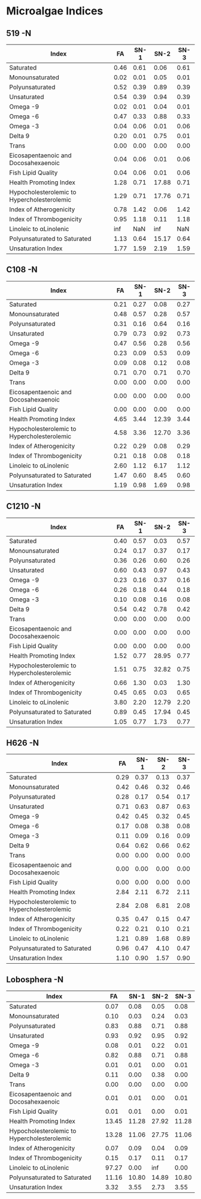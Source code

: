 # Microalgae Indices

## 519 -N

| Index                                       | FA   | SN-1 | SN-2  | SN-3 |
| ------------------------------------------- | ---- | ---- | ----- | ---- |
| Saturated                                   | 0.46 | 0.61 | 0.06  | 0.61 |
| Monounsaturated                             | 0.02 | 0.01 | 0.05  | 0.01 |
| Polyunsaturated                             | 0.52 | 0.39 | 0.89  | 0.39 |
| Unsaturated                                 | 0.54 | 0.39 | 0.94  | 0.39 |
| Omega -9                                    | 0.02 | 0.01 | 0.04  | 0.01 |
| Omega -6                                    | 0.47 | 0.33 | 0.88  | 0.33 |
| Omega -3                                    | 0.04 | 0.06 | 0.01  | 0.06 |
| Delta 9                                     | 0.20 | 0.01 | 0.75  | 0.01 |
| Trans                                       | 0.00 | 0.00 | 0.00  | 0.00 |
| Eicosapentaenoic and Docosahexaenoic        | 0.04 | 0.06 | 0.01  | 0.06 |
| Fish Lipid Quality                          | 0.04 | 0.06 | 0.01  | 0.06 |
| Health Promoting Index                      | 1.28 | 0.71 | 17.88 | 0.71 |
| Hypocholesterolemic to Hypercholesterolemic | 1.29 | 0.71 | 17.76 | 0.71 |
| Index of Atherogenicity                     | 0.78 | 1.42 | 0.06  | 1.42 |
| Index of Thrombogenicity                    | 0.95 | 1.18 | 0.11  | 1.18 |
| Linoleic to αLinolenic                      | inf  | NaN  | inf   | NaN  |
| Polyunsaturated to Saturated                | 1.13 | 0.64 | 15.17 | 0.64 |
| Unsaturation Index                          | 1.77 | 1.59 | 2.19  | 1.59 |

## C108 -N

| Index                                       | FA   | SN-1 | SN-2  | SN-3 |
| ------------------------------------------- | ---- | ---- | ----- | ---- |
| Saturated                                   | 0.21 | 0.27 | 0.08  | 0.27 |
| Monounsaturated                             | 0.48 | 0.57 | 0.28  | 0.57 |
| Polyunsaturated                             | 0.31 | 0.16 | 0.64  | 0.16 |
| Unsaturated                                 | 0.79 | 0.73 | 0.92  | 0.73 |
| Omega -9                                    | 0.47 | 0.56 | 0.28  | 0.56 |
| Omega -6                                    | 0.23 | 0.09 | 0.53  | 0.09 |
| Omega -3                                    | 0.09 | 0.08 | 0.12  | 0.08 |
| Delta 9                                     | 0.71 | 0.70 | 0.71  | 0.70 |
| Trans                                       | 0.00 | 0.00 | 0.00  | 0.00 |
| Eicosapentaenoic and Docosahexaenoic        | 0.00 | 0.00 | 0.00  | 0.00 |
| Fish Lipid Quality                          | 0.00 | 0.00 | 0.00  | 0.00 |
| Health Promoting Index                      | 4.65 | 3.44 | 12.39 | 3.44 |
| Hypocholesterolemic to Hypercholesterolemic | 4.58 | 3.36 | 12.70 | 3.36 |
| Index of Atherogenicity                     | 0.22 | 0.29 | 0.08  | 0.29 |
| Index of Thrombogenicity                    | 0.21 | 0.18 | 0.08  | 0.18 |
| Linoleic to αLinolenic                      | 2.60 | 1.12 | 6.17  | 1.12 |
| Polyunsaturated to Saturated                | 1.47 | 0.60 | 8.45  | 0.60 |
| Unsaturation Index                          | 1.19 | 0.98 | 1.69  | 0.98 |

## C1210 -N

| Index                                       | FA   | SN-1 | SN-2  | SN-3 |
| ------------------------------------------- | ---- | ---- | ----- | ---- |
| Saturated                                   | 0.40 | 0.57 | 0.03  | 0.57 |
| Monounsaturated                             | 0.24 | 0.17 | 0.37  | 0.17 |
| Polyunsaturated                             | 0.36 | 0.26 | 0.60  | 0.26 |
| Unsaturated                                 | 0.60 | 0.43 | 0.97  | 0.43 |
| Omega -9                                    | 0.23 | 0.16 | 0.37  | 0.16 |
| Omega -6                                    | 0.26 | 0.18 | 0.44  | 0.18 |
| Omega -3                                    | 0.10 | 0.08 | 0.16  | 0.08 |
| Delta 9                                     | 0.54 | 0.42 | 0.78  | 0.42 |
| Trans                                       | 0.00 | 0.00 | 0.00  | 0.00 |
| Eicosapentaenoic and Docosahexaenoic        | 0.00 | 0.00 | 0.00  | 0.00 |
| Fish Lipid Quality                          | 0.00 | 0.00 | 0.00  | 0.00 |
| Health Promoting Index                      | 1.52 | 0.77 | 28.95 | 0.77 |
| Hypocholesterolemic to Hypercholesterolemic | 1.51 | 0.75 | 32.82 | 0.75 |
| Index of Atherogenicity                     | 0.66 | 1.30 | 0.03  | 1.30 |
| Index of Thrombogenicity                    | 0.45 | 0.65 | 0.03  | 0.65 |
| Linoleic to αLinolenic                      | 3.80 | 2.20 | 12.79 | 2.20 |
| Polyunsaturated to Saturated                | 0.89 | 0.45 | 17.94 | 0.45 |
| Unsaturation Index                          | 1.05 | 0.77 | 1.73  | 0.77 |

## H626 -N

| Index                                       | FA   | SN-1 | SN-2 | SN-3 |
| ------------------------------------------- | ---- | ---- | ---- | ---- |
| Saturated                                   | 0.29 | 0.37 | 0.13 | 0.37 |
| Monounsaturated                             | 0.42 | 0.46 | 0.32 | 0.46 |
| Polyunsaturated                             | 0.28 | 0.17 | 0.54 | 0.17 |
| Unsaturated                                 | 0.71 | 0.63 | 0.87 | 0.63 |
| Omega -9                                    | 0.42 | 0.45 | 0.32 | 0.45 |
| Omega -6                                    | 0.17 | 0.08 | 0.38 | 0.08 |
| Omega -3                                    | 0.11 | 0.09 | 0.16 | 0.09 |
| Delta 9                                     | 0.64 | 0.62 | 0.66 | 0.62 |
| Trans                                       | 0.00 | 0.00 | 0.00 | 0.00 |
| Eicosapentaenoic and Docosahexaenoic        | 0.00 | 0.00 | 0.00 | 0.00 |
| Fish Lipid Quality                          | 0.00 | 0.00 | 0.00 | 0.00 |
| Health Promoting Index                      | 2.84 | 2.11 | 6.72 | 2.11 |
| Hypocholesterolemic to Hypercholesterolemic | 2.84 | 2.08 | 6.81 | 2.08 |
| Index of Atherogenicity                     | 0.35 | 0.47 | 0.15 | 0.47 |
| Index of Thrombogenicity                    | 0.22 | 0.21 | 0.10 | 0.21 |
| Linoleic to αLinolenic                      | 1.21 | 0.89 | 1.68 | 0.89 |
| Polyunsaturated to Saturated                | 0.96 | 0.47 | 4.10 | 0.47 |
| Unsaturation Index                          | 1.10 | 0.90 | 1.57 | 0.90 |

## Lobosphera -N

| Index                                       | FA    | SN-1  | SN-2  | SN-3  |
| ------------------------------------------- | ----- | ----- | ----- | ----- |
| Saturated                                   | 0.07  | 0.08  | 0.05  | 0.08  |
| Monounsaturated                             | 0.10  | 0.03  | 0.24  | 0.03  |
| Polyunsaturated                             | 0.83  | 0.88  | 0.71  | 0.88  |
| Unsaturated                                 | 0.93  | 0.92  | 0.95  | 0.92  |
| Omega -9                                    | 0.08  | 0.01  | 0.22  | 0.01  |
| Omega -6                                    | 0.82  | 0.88  | 0.71  | 0.88  |
| Omega -3                                    | 0.01  | 0.01  | 0.00  | 0.01  |
| Delta 9                                     | 0.11  | 0.00  | 0.38  | 0.00  |
| Trans                                       | 0.00  | 0.00  | 0.00  | 0.00  |
| Eicosapentaenoic and Docosahexaenoic        | 0.01  | 0.01  | 0.00  | 0.01  |
| Fish Lipid Quality                          | 0.01  | 0.01  | 0.00  | 0.01  |
| Health Promoting Index                      | 13.45 | 11.28 | 27.92 | 11.28 |
| Hypocholesterolemic to Hypercholesterolemic | 13.28 | 11.06 | 27.75 | 11.06 |
| Index of Atherogenicity                     | 0.07  | 0.09  | 0.04  | 0.09  |
| Index of Thrombogenicity                    | 0.15  | 0.17  | 0.11  | 0.17  |
| Linoleic to αLinolenic                      | 97.27 | 0.00  | inf   | 0.00  |
| Polyunsaturated to Saturated                | 11.16 | 10.80 | 14.89 | 10.80 |
| Unsaturation Index                          | 3.32  | 3.55  | 2.73  | 3.55  |
